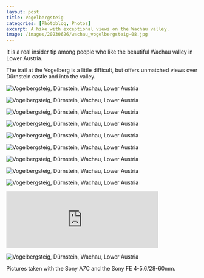 ```yaml
---
layout: post
title: Vogelbergsteig
categories: [Photoblog, Photos]
excerpt: A hike with exceptional views on the Wachau valley.
image: /images/20230626/wachau_vogelbergsteig-08.jpg
---
```


It is a real insider tip among people who like the beautiful Wachau valley in Lower Austria.

The trail at the Vogelberg is a little difficult, but offers unmatched views over Dürnstein castle and into the valley.



![Vogelbergsteig, Dürnstein, Wachau, Lower Austria](../images/20230626/wachau_vogelbergsteig-01.jpg)

![Vogelbergsteig, Dürnstein, Wachau, Lower Austria](../images/20230626/wachau_vogelbergsteig-02.jpg)

![Vogelbergsteig, Dürnstein, Wachau, Lower Austria](../images/20230626/wachau_vogelbergsteig-03.jpg)

![Vogelbergsteig, Dürnstein, Wachau, Lower Austria](../images/20230626/wachau_vogelbergsteig-04.jpg)

![Vogelbergsteig, Dürnstein, Wachau, Lower Austria](../images/20230626/wachau_vogelbergsteig-05.jpg)

![Vogelbergsteig, Dürnstein, Wachau, Lower Austria](../images/20230626/wachau_vogelbergsteig-06.jpg)

![Vogelbergsteig, Dürnstein, Wachau, Lower Austria](../images/20230626/wachau_vogelbergsteig-07.jpg)

![Vogelbergsteig, Dürnstein, Wachau, Lower Austria](../images/20230626/wachau_vogelbergsteig-08.jpg)

![Vogelbergsteig, Dürnstein, Wachau, Lower Austria](../images/20230626/wachau_vogelbergsteig-09.jpg)

<iframe src="https://aut.social/@jakobhuerner/110606106856502086/embed" class="mastodon-embed" style="max-width: 100%; border: 0" width="400" allowfullscreen="allowfullscreen"></iframe><script src="https://aut.social/embed.js" async="async"></script>

![Vogelbergsteig, Dürnstein, Wachau, Lower Austria](../images/20230626/wachau_vogelbergsteig-10.jpg)


Pictures taken with the Sony A7C and the Sony FE 4-5.6/28-60mm.
